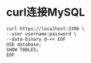 # curl连接MySQL

```shell
curl https://localhost:3306 \
--user username:password \
--data-binary @-<< EOF
USE database;
SHOW TABLES;
EOF
```